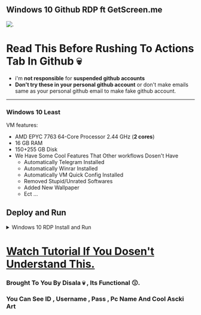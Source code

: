 ## Windows 10 Github RDP ft GetScreen.me

![.](spec.png)

# Read This Before Rushing To Actions Tab In Github 💀

* i'm **not responsible** for **suspended github accounts**
* **Don't try these in your personal github account** or don't make emails same as your personal github email to make fake github account.
---
### Windows 10 Least

VM features:
* AMD EPYC 7763 64-Core Processor 2.44 GHz (**2 cores**)
* 16 GB RAM
* 150+255 GB Disk
* We Have Some Cool Features That Other workflows Dosen't Have
  - Automatically Telegram Installed
  - Automatically Winrar Installed
  - Automatically VM Quick Config Installed
  - Removed Stupid/Unrated Softwares
  - Added New Wallpaper
  - Ect ...

## Deploy and Run

<details>
    <summary>Windows 10 RDP Install and Run</summary>
<br>
    
* Just **Download The Workflow** from **Release**.

* **Open Workflow** in **NotePad and Copy All** (**Ctrl+A & Ctrl+C**).
    
* **Create new Repo in Github.**

* **Register & Get Your Mail From GetScreen Site** [_(Regiter in GetScreen)_](https://getscreen.me)

* Go to **Actions** Tab , Click **set up a workflow yourself**.

* **Paste (Ctrl+V) that copied workflow code**

* Now **Type** your **GetScreen Mail** (_without any spaces_)

* Click commit changes
    
* Now go to **Actions** Tab and **select workflow**.

* Click **Run Workflow** button on the left of **This workflow has a workflow_dispatch event trigger** line.

* Click the **Run** and Click **Start Building** & **Wait few minutes**.

* **Just Go To GetScreen Site _Permanet Access_ , You Will See Your RDP Connection.** 

* **Enjoy!**

</details>

# [Watch Tutorial If You Dosen't Understand This.](https://youtu.be/VdpiASPO1O4)

### Brought To You By Disala 💀 , Its Functional 😗.
### You Can See ID , Username , Pass , Pc Name And Cool Ascki Art 